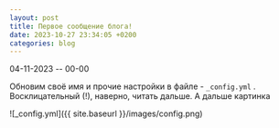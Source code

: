 ```yaml
---
layout: post
title: Первое сообщение блога!
date: 2023-10-27 23:34:05 +0200
categories: blog
---
```


04-11-2023 -- 00-00  

Обновим своё имя и прочие настройки в файле -  `_config.yml` . Восклицательный (!), наверно, читать дальше. А дальше картинка  

<!--more-->![_config.yml]({{ site.baseurl }}/images/config.png)  